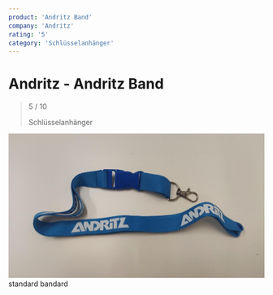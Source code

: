 ```yaml
---
product: 'Andritz Band'
company: 'Andritz'
rating: '5'
category: 'Schlüsselanhänger'
---
```


# Andritz - Andritz Band
>
> 5 / 10
>
> Schlüsselanhänger

![Andritz Band](./assets/andritz-andritz-band-9f8f7f18-1ba3-4699-a4e9-07c7f66b06a8.jpg)
standard bandard
